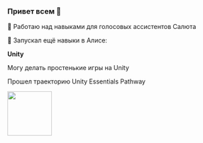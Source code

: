 ### Привет всем 👋

🔭 Работаю над навыками для голосовых ассистентов Салюта

💬 Запускал ещё навыки в Алисе:

**Unity**

Могу делать простенькие игры на Unity

Прошел траекторию Unity Essentials Pathway

<img src="https://user-images.githubusercontent.com/21137721/150208013-7b9a1ad4-047c-4950-9f4a-4e4e2f131fb5.png" width="100" height="100">

